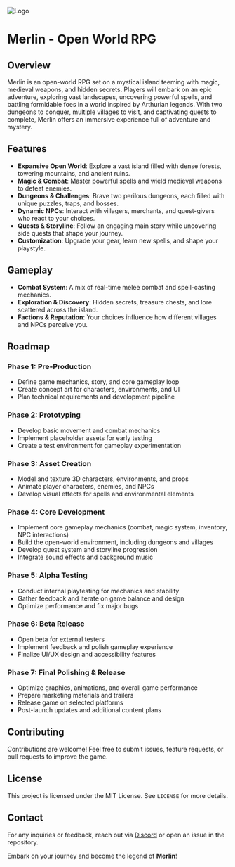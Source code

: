 ![Logo](https://media.discordapp.net/attachments/1268496559285211238/1335166624583520286/Sprite-0001.png?ex=679f2e51&is=679ddcd1&hm=a7b5230768ab82164b2379746cf3f20dc3c11c6e6a751713e7977881083ff5ee&=&format=webp&quality=lossless&width=1246&height=701)


# Merlin - Open World RPG

## Overview

Merlin is an open-world RPG set on a mystical island teeming with magic, medieval weapons, and hidden secrets. Players will embark on an epic adventure, exploring vast landscapes, uncovering powerful spells, and battling formidable foes in a world inspired by Arthurian legends. With two dungeons to conquer, multiple villages to visit, and captivating quests to complete, Merlin offers an immersive experience full of adventure and mystery.

## Features

- **Expansive Open World**: Explore a vast island filled with dense forests, towering mountains, and ancient ruins.
- **Magic & Combat**: Master powerful spells and wield medieval weapons to defeat enemies.
- **Dungeons & Challenges**: Brave two perilous dungeons, each filled with unique puzzles, traps, and bosses.
- **Dynamic NPCs**: Interact with villagers, merchants, and quest-givers who react to your choices.
- **Quests & Storyline**: Follow an engaging main story while uncovering side quests that shape your journey.
- **Customization**: Upgrade your gear, learn new spells, and shape your playstyle.

## Gameplay

- **Combat System**: A mix of real-time melee combat and spell-casting mechanics.
- **Exploration & Discovery**: Hidden secrets, treasure chests, and lore scattered across the island.
- **Factions & Reputation**: Your choices influence how different villages and NPCs perceive you.

## Roadmap

### Phase 1: Pre-Production
- Define game mechanics, story, and core gameplay loop
- Create concept art for characters, environments, and UI
- Plan technical requirements and development pipeline

### Phase 2: Prototyping
- Develop basic movement and combat mechanics
- Implement placeholder assets for early testing
- Create a test environment for gameplay experimentation

### Phase 3: Asset Creation
- Model and texture 3D characters, environments, and props
- Animate player characters, enemies, and NPCs
- Develop visual effects for spells and environmental elements

### Phase 4: Core Development
- Implement core gameplay mechanics (combat, magic system, inventory, NPC interactions)
- Build the open-world environment, including dungeons and villages
- Develop quest system and storyline progression
- Integrate sound effects and background music

### Phase 5: Alpha Testing
- Conduct internal playtesting for mechanics and stability
- Gather feedback and iterate on game balance and design
- Optimize performance and fix major bugs

### Phase 6: Beta Release
- Open beta for external testers
- Implement feedback and polish gameplay experience
- Finalize UI/UX design and accessibility features

### Phase 7: Final Polishing & Release
- Optimize graphics, animations, and overall game performance
- Prepare marketing materials and trailers
- Release game on selected platforms
- Post-launch updates and additional content plans

## Contributing

Contributions are welcome! Feel free to submit issues, feature requests, or pull requests to improve the game.

## License

This project is licensed under the MIT License. See `LICENSE` for more details.

## Contact

For any inquiries or feedback, reach out via [Discord]([your-discord-link](https://discord.gg/Kf7qXdCspv)) or open an issue in the repository.

Embark on your journey and become the legend of **Merlin**!
